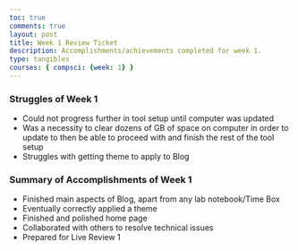 ```yaml
---
toc: true
comments: true
layout: post
title: Week 1 Review Ticket
description: Accomplishments/achievements completed for week 1.
type: tangibles
courses: { compsci: {week: 1} }
---
```


### Struggles of Week 1
- Could not progress further in tool setup until computer was updated
- Was a necessity to clear dozens of GB of space on computer in order to update to then be able to proceed with and finish the rest of the tool setup
- Struggles with getting theme to apply to Blog

### Summary of Accomplishments of Week 1
- Finished main aspects of Blog, apart from any lab notebook/Time Box
- Eventually correctly applied a theme
- Finished and polished home page
- Collaborated with others to resolve technical issues
- Prepared for Live Review 1